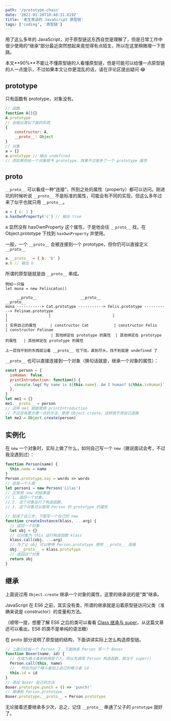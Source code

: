 ```yaml
---
path: '/prototype-chain'
date: '2021-01-28T10:48:31.619Z'
title: '老生常谈的 JavaScript 原型链'
tags: ['coding', '原型链']
---
```


用了这么多年的 JavaScript，对于原型链这东西自觉是理解了，但是日常工作中很少使用的“继承”部分最近突然想起来竟觉得有点陌生，所以在这里稍微理一下思路。

本文**90%**不能让不懂原型链的人看懂原型链，但是可能可以给懂一点原型链的人一点提示，不过如果本文让你更混乱的话，请在评论区提出疑问 😂

## prototype

只有函数有 prototype，对象没有。

```javascript
// 函数
function A(){}
A.prototype
// 会输出类似下面的东西
{
    constructor: A,
    __proto__: Object
}
// 对象
a = {}
a.prototype // 输出 undefined
// 而如果你给一个对象赋予 prototype，效果不过是多了一个 prototype 属性
```

## proto

`__proto__` 可以看成一种“连接”，所到之处的属性（property）都可以访问。刚进坑的时候听说 `__proto__` 不是标准的属性，可能会有不同的实现，但这么多年过来了似乎也就只用 `__proto__`。

```javascript
a = { c: 1 }
a.hasOwnProperty('c') // 输出 true
```

a 显然没有 hasOwnProperty 这个属性，于是他会往 `__proto__` 找，在 Object.prototype 下找到 `hasOwnProperty` 并使用。

一般，一个 `__proto__` 会被连接到一个 prototype，但你仍可以直接定义 `__proto__`

```javascript
a.__proto__ = { b: 'b' }
a.b // 输出 b
```

所谓的原型链就是由 `__proto__` 串成。

```
例如一只猫
let mona = new Feliscatus()

     __proto__                   __proto__                     __proto__
mona -----------> Cat.prototype -----------> Felis.prototype -----------> Felinae.prototype
|                  |                           |                             |
| 实例自己的属性      | constructor Cat           | constructor Felis           | constructor Felinae
                    | 其他绑定在 prototype 的属性  | 其他绑定在 prototype 的属性   | 其他绑定在 prototype 的属性

上一层找不到的东西就沿着 __proto__ 往下找，直到尽头，找不到就是 undefined 了
```

`__proto__` 也可以直接连接到一个对象（换句话就是，继承一个对象的属性）：

```javascript
const person = {
  isHuman: false,
  printIntroduction: function() {
    console.log(`My name is ${this.name}. Am I human? ${this.isHuman}`)
  },
}
let me1 = {}
me1.__proto__ = person
// 这样 me1 就能使用 printIntroduction
// 不过还有更方便一点的方法，使用 Object.create，这样就不用自己连接
let me2 = Object.create(person)
```

## 实例化

在 `new` 一个对象时，实际上做了什么，如何自己写一个 `new`（据说面试会考，不过我没遇到过）：

```javascript
function Person(name) {
  this.name = name
}
Person.prototype.say = words => words
// 这是一个人类
let person1 = new Person('Lilas')
// 正常用 new 的结果是
// 1. 返回一个对象，
// 2. 这个对象运行了构造函数，
// 3. 这个对象可以使用 Person 的 prototype 的属性

// 知道了这三步，下面写一个自己的 new
function createInstance(klass, ...arg) {
  // 返回一个对象
  let obj = {}
  // 以对象为 this 运行构造函数 klass
  klass.call(obj, ...arg)
  // 为了让 obj 可以使用 Person.prototype 使用 __proto__ 连接
  obj.__proto__ = klass.prototype
  // 返回这个对象
  return obj
}
```

## 继承

上面说过用 `Object.create` 继承一个对象的属性，这里的继承说的是“类”继承。

JavaScript 在 ES6 之前，其实没有类，所谓的继承就是沿着原型链访问父类（准确来说是 constructor）的变量和方法。

（顺带一提，想要了解 ES6 之后的类可以看看 [Class 继承与 super](/2021-01-28-js-class-inheritance)，从这篇文章还可以看出，ES6 的类不是单纯的语法糖）

在 proto 部分说明了原型链的结构，下面讲讲实际上怎么构造原型链。

```javascript
// 上面已经有一个 Person 了，下面继承 Person 写一个 Boxer
function Boxer(name, id) {
  // 在成为格斗者前他得是个人，所以先调用 Person 构造函数，相当于 super()
  Person.call(this, name)
  //   然后为这个格斗者加上自己的格斗者 id
  this.id = id
}
// 添加 Boxer 自己的方法
Boxer.prototype.punch = () => 'punch!'
// 接通到 Person.prototype
Boxer.prototype.__proto__ = Person.prototype
```

无论接着还要继承多少次，总之，记住 `__proto__` 串通了父子的 `prototype` 就好了。
